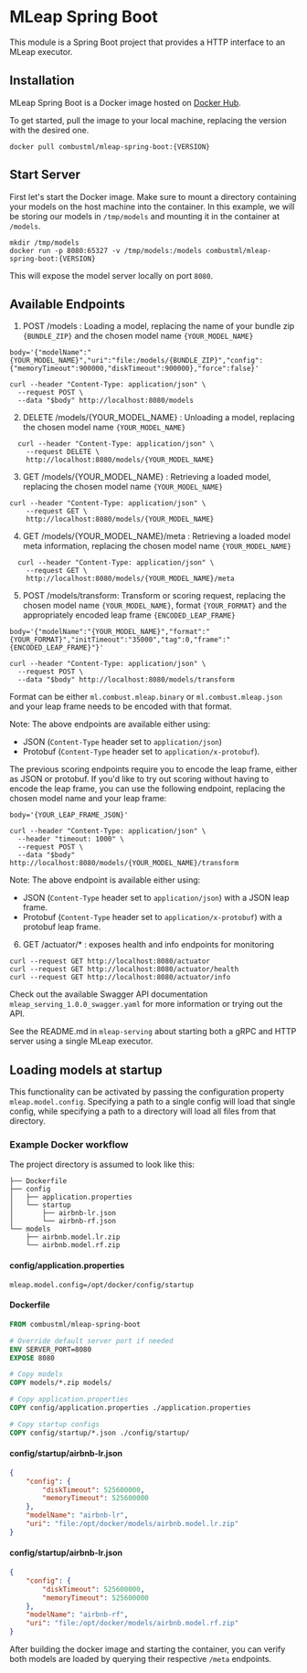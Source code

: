 # MLeap Spring Boot

This module is a Spring Boot project that provides a HTTP interface to an MLeap executor.

## Installation

MLeap Spring Boot is a Docker image hosted on [Docker Hub](https://hub.docker.com/r/combustml/mleap-spring-boot/).

To get started, pull the image to your local machine, replacing the version with the desired one.

```
docker pull combustml/mleap-spring-boot:{VERSION}
```

## Start Server

First let's start the Docker image. Make sure to mount a directory containing your models on the host
machine into the container. In this example, we will be storing our models in `/tmp/models` and mounting it in the container at `/models`.

```
mkdir /tmp/models
docker run -p 8080:65327 -v /tmp/models:/models combustml/mleap-spring-boot:{VERSION}
```

This will expose the model server locally on port `8080`.

## Available Endpoints

1. POST /models : Loading a model, replacing the name of your bundle zip ```{BUNDLE_ZIP}``` and the chosen model name ```{YOUR_MODEL_NAME}```

```
body='{"modelName":"{YOUR_MODEL_NAME}","uri":"file:/models/{BUNDLE_ZIP}","config":{"memoryTimeout":900000,"diskTimeout":900000},"force":false}'

curl --header "Content-Type: application/json" \
  --request POST \
  --data "$body" http://localhost:8080/models
```

2. DELETE /models/{YOUR_MODEL_NAME} : Unloading a model, replacing the chosen model name ```{YOUR_MODEL_NAME}```

```
  curl --header "Content-Type: application/json" \
    --request DELETE \
    http://localhost:8080/models/{YOUR_MODEL_NAME}
```

3. GET /models/{YOUR_MODEL_NAME} : Retrieving a loaded model, replacing the chosen model name ```{YOUR_MODEL_NAME}```

```
curl --header "Content-Type: application/json" \
    --request GET \
    http://localhost:8080/models/{YOUR_MODEL_NAME}
```

4. GET /models/{YOUR_MODEL_NAME}/meta : Retrieving a loaded model meta information, replacing the chosen model name ```{YOUR_MODEL_NAME}```

```
  curl --header "Content-Type: application/json" \
    --request GET \
    http://localhost:8080/models/{YOUR_MODEL_NAME}/meta

```

5. POST /models/transform: Transform or scoring request, replacing the chosen model name ```{YOUR_MODEL_NAME}```, format ```{YOUR_FORMAT}``` and the appropriately encoded leap frame ```{ENCODED_LEAP_FRAME}```

```
body='{"modelName":"{YOUR_MODEL_NAME}","format":"{YOUR_FORMAT}","initTimeout":"35000","tag":0,"frame":"{ENCODED_LEAP_FRAME}"}'

curl --header "Content-Type: application/json" \
  --request POST \
  --data "$body" http://localhost:8080/models/transform
```

Format can be either `ml.combust.mleap.binary` or `ml.combust.mleap.json` and your leap frame needs to be encoded with that format.

Note: The above endpoints are available either using:
- JSON (`Content-Type` header set to `application/json`)
- Protobuf (`Content-Type` header set to `application/x-protobuf`).

The previous scoring endpoints require you to encode the leap frame, either as JSON or protobuf. If you'd like to try out scoring without having to
encode the leap frame, you can use the following endpoint, replacing the chosen model name and your leap frame:

```
body='{YOUR_LEAP_FRAME_JSON}'

curl --header "Content-Type: application/json" \
  --header "timeout: 1000" \
  --request POST \
  --data "$body" http://localhost:8080/models/{YOUR_MODEL_NAME}/transform
```

Note: The above endpoint is available either using:
- JSON (`Content-Type` header set to `application/json`) with a JSON leap frame.
- Protobuf (`Content-Type` header set to `application/x-protobuf`) with a protobuf leap frame.

6. GET /actuator/* : exposes health and info endpoints for monitoring
```
curl --request GET http://localhost:8080/actuator
curl --request GET http://localhost:8080/actuator/health
curl --request GET http://localhost:8080/actuator/info
```

Check out the available Swagger API documentation `mleap_serving_1.0.0_swagger.yaml` for more information or trying out the API.

See the README.md in `mleap-serving` about starting both a gRPC and HTTP server using a single MLeap executor.


## Loading models at startup

This functionality can be activated by passing the configuration property `mleap.model.config`. Specifying a path to a single config will load that single config, while specifying a path to a directory will load all files from that directory.

### Example Docker workflow

The project directory is assumed to look like this:

```
├── Dockerfile
├── config
│   ├── application.properties
│   └── startup
│       ├── airbnb-lr.json
│       └── airbnb-rf.json
└── models
    ├── airbnb.model.lr.zip
    └── airbnb.model.rf.zip
```

#### config/application.properties

```
mleap.model.config=/opt/docker/config/startup
```

#### Dockerfile

```Dockerfile
FROM combustml/mleap-spring-boot

# Override default server port if needed
ENV SERVER_PORT=8080
EXPOSE 8080

# Copy models
COPY models/*.zip models/

# Copy application.properties
COPY config/application.properties ./application.properties

# Copy startup configs
COPY config/startup/*.json ./config/startup/
```

#### config/startup/airbnb-lr.json

```json
{
    "config": {
        "diskTimeout": 525600000,
        "memoryTimeout": 525600000
    },
    "modelName": "airbnb-lr",
    "uri": "file:/opt/docker/models/airbnb.model.lr.zip"
}
```

#### config/startup/airbnb-lr.json

```json
{
    "config": {
        "diskTimeout": 525600000,
        "memoryTimeout": 525600000
    },
    "modelName": "airbnb-rf",
    "uri": "file:/opt/docker/models/airbnb.model.rf.zip"
}
```

After building the docker image and starting the container, you can verify both models are loaded by querying their respective `/meta` endpoints.
